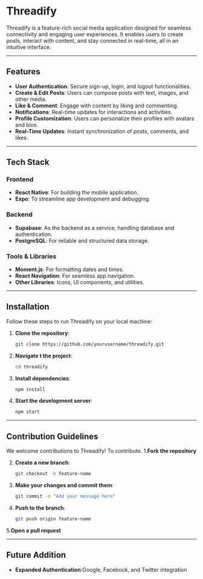 # Threadify

Threadify is a feature-rich social media application designed for seamless connectivity and engaging user experiences. It enables users to create posts, interact with content, and stay connected in real-time, all in an intuitive interface.

---

## Features

- **User Authentication**: Secure sign-up, login, and logout functionalities.
- **Create & Edit Posts**: Users can compose posts with text, images, and other media.
- **Like & Comment**: Engage with content by liking and commenting.
- **Notifications**: Real-time updates for interactions and activities.
- **Profile Customization**: Users can personalize their profiles with avatars and bios.
- **Real-Time Updates**: Instant synchronization of posts, comments, and likes.

---

## Tech Stack

### Frontend
- **React Native**: For building the mobile application.
- **Expo**: To streamline app development and debugging.

### Backend
- **Supabase**: As the backend as a service, handling database and authentication.
- **PostgreSQL**: For reliable and structured data storage.

### Tools & Libraries
- **Moment.js**: For formatting dates and times.
- **React Navigation**: For seamless app navigation.
- **Other Libraries**: Icons, UI components, and utilities.

---

## Installation

Follow these steps to run Threadify on your local machine:

1. **Clone the repository**:
   ```bash
   git clone https://github.com/yourusername/threadify.git

2. **Navigate t the project**:
   ```bash
   cd threadify

3. **Install dependencies**:
   ```bash
   npm install
4. **Start the development server**:
   ```bash
   npm start
---

## Contribution Guidelines

We welcome contributions to Threadify! To contribute.
1.**Fork the repository**

2. **Create a new branch**:
   ```bash
   git checkout -b feature-name

3. **Make your changes and commit them**:
   ```bash
   git commit -m "Add your message here"

4. **Push to the branch**:
   ```bash
   git push origin feature-name

5.**Open a pull request**

---
## Future Addition
 - **Expanded Authentication**:Google, Facebook, and Twitter integration
